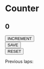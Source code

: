 <html>

<head>
<link rel="stylesheet" href="index.css">
<script src="main.js">
</script>
</head>

<body>
<h1>Counter</h1>
<h2 id="count">0</h2>
<button id = "increment-btn" onclick="increment()"> INCREMENT </button> <br>
<button id = "save-btn" onclick="save()"> SAVE</button> <br>
<button id = "reset-btn" onclick="reset()">RESET</button>
<p id = "entries" >Previous laps: </p>

</body>
</html>
